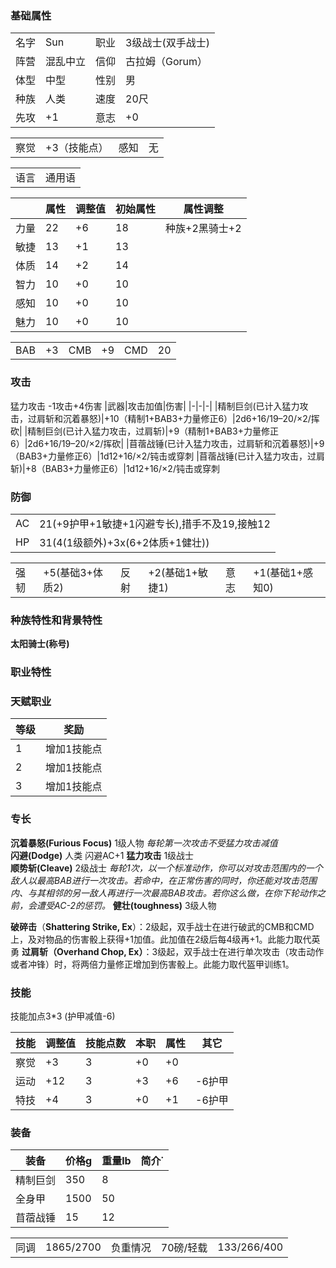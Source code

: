 



### 基础属性 ###
<table>
    <tr>
        <td>名字</td>
        <td>Sun</td>
        <td>职业</td>
        <td>3级战士(双手战士)</td>
    </tr>
    <tr>
        <td>阵营</td>
        <td>混乱中立</td>
        <td>信仰</td>
        <td>古拉姆（Gorum）</td>
    </tr>
    <tr>
        <td>体型</td>
        <td>中型</td>
        <td>性别</td>       
        <td>男</td>
    </tr>
    <tr>
        <td>种族</td>
        <td>人类</td>
        <td>速度</td>
        <td>20尺</td>
    </tr>
    <tr>
        <td>先攻</td>
        <td>+1</td>
        <td>意志</td>
        <td>+0</td>
    </tr>
</table>
<table>
    <tr>
        <td>察觉</td>
        <td>+3（技能点）</td>
        <td>感知</td>
        <td>无</td>
    </tr>
</table>
<table>
    <tr>
        <td>语言</td>
        <td>通用语</td>
    </tr>
</table>

||属性|调整值|初始属性|属性调整|
|-|-|-|-|-|
|力量|22|+6|18|种族+2黑骑士+2|
|敏捷|13|+1|13|
|体质|14|+2|14|
|智力|10|+0|10|
|感知|10|+0|10|
|魅力|10|+0|10|
<table>
    <tr>
        <td>BAB</td>
        <td>+3</td>
        <td>CMB</td>
        <td>+9</td>
        <td>CMD</td>
        <td>20</td>
    </tr>
</table>

### 攻击 ###
猛力攻击 -1攻击+4伤害
|武器|攻击加值|伤害|
|-|-|-|
|精制巨剑(已计入猛力攻击，过肩斩和沉着暴怒)|+10（精制1+BAB3+力量修正6）|2d6+16/19–20/×2/挥砍|
|精制巨剑(已计入猛力攻击，过肩斩)|+9（精制1+BAB3+力量修正6）|2d6+16/19–20/×2/挥砍|
|苜蓿战锤(已计入猛力攻击，过肩斩和沉着暴怒)|+9（BAB3+力量修正6）|1d12+16/×2/钝击或穿刺
|苜蓿战锤(已计入猛力攻击，过肩斩)|+8（BAB3+力量修正6）|1d12+16/×2/钝击或穿刺
### 防御 ###                                                                                                                                                                                                                                                                                                                                                                                                                                                                                                                                                                                                                                                                                                                                                                                                                                                                                                                                                                                                                                                                                                                                                                                                                                                                                                                                                                                                                                                                                                                                                                                                                                                                                 
<table>
    <tr>
        <td>AC</td>
        <td>21(+9护甲+1敏捷+1闪避专长),措手不及19,接触12</td>
    </tr>
    <tr>
        <td>HP</td>
        <td>31(4(1级额外)+3x(6+2体质+1健壮))</td>
    </tr>
</table>
<table>
    <tr>
        <td>强韧</td>
        <td>+5(基础3+体质2)</td>
        <td>反射</td>
        <td>+2(基础1+敏捷1)</td>
        <td>意志</td>
        <td>+1(基础1+感知0)</td>
    </tr>
</table>

### 种族特性和背景特性 ###  
**太阳骑士(称号)**    
### 职业特性 ###



### 天赋职业
| 等级         | 奖励          |
| --- | ------------------ |
| 1 | 增加1技能点 |
| 2 | 增加1技能点 |
| 3 | 增加1技能点 |


### 专长 ###
**沉着暴怒(Furious Focus)**  1级人物 *每轮第一次攻击不受猛力攻击减值*  
**闪避(Dodge)** 人类 闪避AC+1
**猛力攻击** 1级战士  
**顺势斩(Cleave)**  2级战士 *每轮1次，以一个标准动作，你可以对攻击范围内的一个敌人以最高BAB进行一次攻击。若命中，在正常伤害的同时，你还能对攻击范围内、与其相邻的另一敌人再进行一次最高BAB攻击。若你这么做，在你下轮动作之前，会遭受AC-2的惩罚。*
**健壮(toughness)** 3级人物

**破碎击**（****Shattering Strike, Ex****）：2级起，双手战士在进行破武的CMB和CMD上，及对物品的伤害骰上获得+1加值。此加值在2级后每4级再+1。此能力取代英勇
**过肩斩（****Overhand Chop, Ex****）**：3级起，双手战士在进行单次攻击（攻击动作或者冲锋）时，将两倍力量修正增加到伤害骰上。此能力取代盔甲训练1。


### 技能 ###
技能加点3*3 (护甲减值-6)

|技能|调整值|技能点数|本职|属性|其它|
|-|-|-|-|-|-|
|察觉|+3|3|+0|+0||
|运动|+12|3|+3|+6|-6护甲|
|特技|+4|3|+0|+1|-6护甲|

### 装备 ###
|装备|价格g|重量lb|简介˙
|-|-|-|-|
|精制巨剑|350|8|
|全身甲|1500|50|
|苜蓿战锤|15|12|

<table>
    <tr>
        <td>同调</td>      
        <td>1865/2700</td>
        <td>负重情况</td>
        <td>70磅/轻载</td>
        <td>133/266/400</td>
    </tr>
</table>